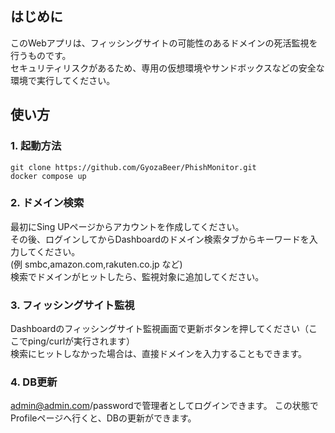 ## はじめに
このWebアプリは、フィッシングサイトの可能性のあるドメインの死活監視を行うものです。  
セキュリティリスクがあるため、専用の仮想環境やサンドボックスなどの安全な環境で実行してください。

## 使い方

### 1. 起動方法
```git clone https://github.com/GyozaBeer/PhishMonitor.git```  <br>
```docker compose up```

### 2. ドメイン検索
最初にSing UPページからアカウントを作成してください。  
その後、ログインしてからDashboardのドメイン検索タブからキーワードを入力してください。  
(例 smbc,amazon.com,rakuten.co.jp など)  
検索でドメインがヒットしたら、監視対象に追加してください。

### 3. フィッシングサイト監視
Dashboardのフィッシングサイト監視画面で更新ボタンを押してください（ここでping/curlが実行されます）  
検索にヒットしなかった場合は、直接ドメインを入力することもできます。

### 4. DB更新
admin@admin.com/passwordで管理者としてログインできます。
この状態でProfileページへ行くと、DBの更新ができます。
